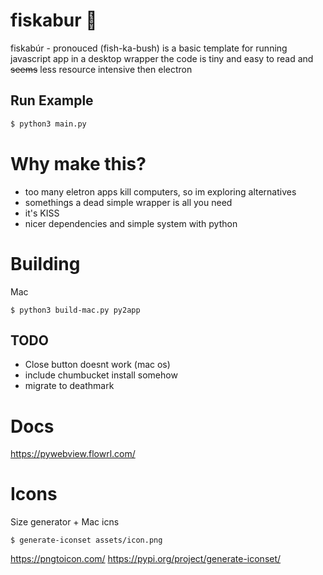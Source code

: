 # fiskabur 🐡
fiskabúr - pronouced (fish-ka-bush) is a basic template for running javascript app in a desktop wrapper
the code is tiny and easy to read and ~~seems~~ less resource intensive then electron


## Run Example

```bash
$ python3 main.py
```

# Why make this?
- too many eletron apps kill computers, so im exploring alternatives
- somethings a dead simple wrapper is all you need
- it's KISS
- nicer dependencies and simple system with python

# Building
Mac
```
$ python3 build-mac.py py2app
```

## TODO
- Close button doesnt work (mac os)
- include chumbucket install somehow
- migrate to deathmark

# Docs
https://pywebview.flowrl.com/

# Icons

Size generator + Mac icns
```
$ generate-iconset assets/icon.png
```

https://pngtoicon.com/
https://pypi.org/project/generate-iconset/

